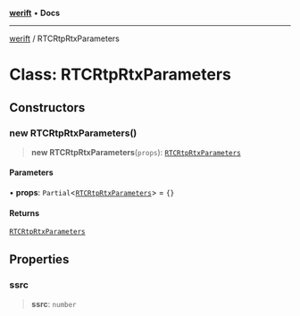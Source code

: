 [**werift**](../README.md) • **Docs**

***

[werift](../globals.md) / RTCRtpRtxParameters

# Class: RTCRtpRtxParameters

## Constructors

### new RTCRtpRtxParameters()

> **new RTCRtpRtxParameters**(`props`): [`RTCRtpRtxParameters`](RTCRtpRtxParameters.md)

#### Parameters

• **props**: `Partial`\<[`RTCRtpRtxParameters`](RTCRtpRtxParameters.md)\> = `{}`

#### Returns

[`RTCRtpRtxParameters`](RTCRtpRtxParameters.md)

## Properties

### ssrc

> **ssrc**: `number`
